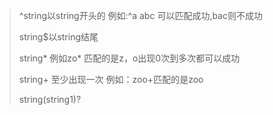>  ^string以string开头的 例如:^a  abc  可以匹配成功,bac则不成功
>  
>  string$以string结尾
>  
>  string*   例如zo*  匹配的是z，o出现0次到多次都可以成功
>  
>  string+  至少出现一次 例如：zoo+匹配的是zoo
>  
>  string(string1)?
>
>
